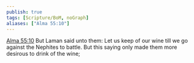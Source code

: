 ```yaml
---
publish: true
tags: [Scripture/BoM, noGraph]
aliases: ["Alma 55:10"]
---
```

[Alma 55:10](https://churchofjesuschrist.org/study/scriptures/bofm/alma/55?lang=eng&id=p10#p10) But Laman said unto them: Let us keep of our wine till we go against the Nephites to battle. But this saying only made them more desirous to drink of the wine;
